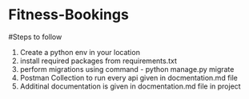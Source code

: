 # Fitness-Bookings
#Steps to follow
1. Create a python env in your location
2. install required packages from requirements.txt
3. perform migrations using command - python manage.py migrate
4. Postman Collection to run every api given in docmentation.md file
5. Additinal documentation is given in docmentation.md file in project
